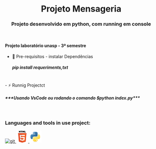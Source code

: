 <h1 align="center">Projeto Mensageria</h1>
<h3 align="center">Projeto desenvolvido em python, com running em console</h3>
</br>
<h4 align="left">Projeto laboratório unasp - 3ª semestre</h4>

- 🔭 Pre-requisitos - instalar Dependências 
      <h5>***pip install requeriments,txt***</h5>
</br>
- ⚡ Runnig Projectct 
      <h5>***Usando VsCode ou rodando o comando $python index.py***</h5>

</br>


<h3 align="left">Languages and tools in use project:</h3>
<p align="left"> <a href="https://git-scm.com/" target="_blank" rel="noreferrer"> <img src="https://www.vectorlogo.zone/logos/git-scm/git-scm-icon.svg" alt="git" width="40" height="40"/> </a> <a href="https://www.w3.org/html/" target="_blank" rel="noreferrer"> <img src="https://raw.githubusercontent.com/devicons/devicon/master/icons/html5/html5-original-wordmark.svg" alt="html5" width="40" height="40"/> </a> <a href="https://www.python.org" target="_blank" rel="noreferrer"> <img src="https://raw.githubusercontent.com/devicons/devicon/master/icons/python/python-original.svg" alt="python" width="40" height="40"/> </a> </p>
